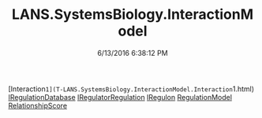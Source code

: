 ﻿---
title: LANS.SystemsBiology.InteractionModel
date: 6/13/2016 6:38:12 PM
---

[Interaction`1](T-LANS.SystemsBiology.InteractionModel.Interaction`1.html)
[IRegulationDatabase](T-LANS.SystemsBiology.InteractionModel.IRegulationDatabase.html)
[IRegulatorRegulation](T-LANS.SystemsBiology.InteractionModel.IRegulatorRegulation.html)
[IRegulon](T-LANS.SystemsBiology.InteractionModel.IRegulon.html)
[RegulationModel](T-LANS.SystemsBiology.InteractionModel.RegulationModel.html)
[RelationshipScore](T-LANS.SystemsBiology.InteractionModel.RelationshipScore.html)
